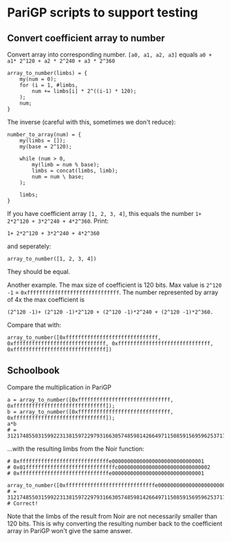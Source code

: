 # PariGP scripts to support testing

## Convert coefficient array to number
Convert array into corresponding number.
`[a0, a1, a2, a3]` equals `a0 + a1* 2^120 + a2 * 2^240 + a3 * 2^360`
```
array_to_number(limbs) = {
    my(num = 0);
    for (i = 1, #limbs,
        num += limbs[i] * 2^((i-1) * 120);
    );
    num;
}
```
The inverse (careful with this, sometimes we don't reduce):
```
number_to_array(num) = {
    my(limbs = []);
    my(base = 2^120);
    
    while (num > 0,
        my(limb = num % base);
        limbs = concat(limbs, limb);
        num = num \ base;
    );
    
    limbs;
}
```

If you have coefficient array `[1, 2, 3, 4]`, this equals the number `1+ 2*2^120 + 3*2^240 + 4*2^360`. 
Print:
```
1+ 2*2^120 + 3*2^240 + 4*2^360
```
and seperately:
```
array_to_number([1, 2, 3, 4])
```
They should be equal. 

Another example. The max size of coefficient is 120 bits. Max value is `2^120 -1` = `0xffffffffffffffffffffffffffffff`. The number represented by array of 4x the max coefficient is 
```
(2^120 -1)+ (2^120 -1)*2^120 + (2^120 -1)*2^240 + (2^120 -1)*2^360. 
```
Compare that with:
```
array_to_number([0xffffffffffffffffffffffffffffff, 0xffffffffffffffffffffffffffffff, 0xffffffffffffffffffffffffffffff, 0xffffffffffffffffffffffffffffff])
```

## Schoolbook

Compare the multiplication in PariGP
```
a = array_to_number([0xffffffffffffffffffffffffffffff, 0xffffffffffffffffffffffffffffff]);
b = array_to_number([0xffffffffffffffffffffffffffffff, 0xffffffffffffffffffffffffffffff]);
a*b
# = 3121748550315992231381597229793166305748598142664971150859156959625371735286071490563537443896896969673989899466438829144210059436075882721050625
```
...with the resulting limbs from the Noir function:
```
# 0xfffffffffffffffffffffffffffffe000000000000000000000000000001
# 0x01fffffffffffffffffffffffffffffc000000000000000000000000000002
# 0xfffffffffffffffffffffffffffffe000000000000000000000000000001
    
array_to_number([0xfffffffffffffffffffffffffffffe000000000000000000000000000001,0x01fffffffffffffffffffffffffffffc000000000000000000000000000002,0xfffffffffffffffffffffffffffffe000000000000000000000000000001])
# = 3121748550315992231381597229793166305748598142664971150859156959625371735286071490563537443896896969673989899466438829144210059436075882721050625
# Correct!
```
Note that the limbs of the result from Noir are not necessarily smaller than 120 bits. This is why converting the resulting number back to the coefficient array in PariGP won't give the same answer. 
